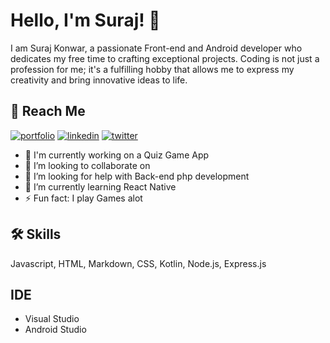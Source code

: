 # Hello, I'm Suraj! 👋

I am Suraj Konwar, a passionate Front-end and Android developer who dedicates my free time to crafting exceptional projects. Coding is not just a profession for me; it's a fulfilling hobby that allows me to express my creativity and bring innovative ideas to life.
## 🔗 Reach Me
[![portfolio](https://img.shields.io/badge/my_portfolio-000?style=for-the-badge&logo=ko-fi&logoColor=white)](https://suraj-konwar.github.io/Surajkonwar/)
[![linkedin](https://img.shields.io/badge/linkedin-0A66C2?style=for-the-badge&logo=linkedin&logoColor=white)](https://www.linkedin.com/in/suraj-konwar-285135174/)
[![twitter](https://img.shields.io/badge/twitter-1DA1F2?style=for-the-badge&logo=twitter&logoColor=white)](https://twitter.com/SurajKonwar14)

- 🔭 I'm currently working on a Quiz Game App
- 👯 I’m looking to collaborate on
- 🤝 I’m looking for help with Back-end php development
- 🌱 I’m currently learning React Native
- ⚡ Fun fact: I play Games alot


## 🛠 Skills
Javascript, HTML, Markdown, CSS, Kotlin, Node.js, Express.js
## IDE

- Visual Studio
- Android Studio


